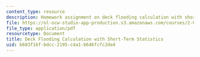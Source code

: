 ```yaml
---
content_type: resource
description: Homework assignment on deck flooding calculation with short-term statistics.
file: https://ol-ocw-studio-app-production.s3.amazonaws.com/courses/2-017j-design-of-electromechanical-robotic-systems-fall-2009/b603f16fbdcc2195c4a16646fcfc2de4_MIT2_017JF09_p18.pdf
file_type: application/pdf
resourcetype: Document
title: Deck Flooding Calculation with Short-Term Statistics
uid: b603f16f-bdcc-2195-c4a1-6646fcfc2de4
---
```

